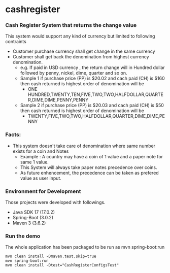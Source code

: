 # cashregister

### Cash Register System that returns the change value 

This system would support any kind of currency but limited to following contraints
* Customer purchase currency shall get change in the same currency
* Customer shall get back the denomination from highest currency denomination.
    * e.g. If paid in USD currency , the return change will in Hundred dollar followed by penny, nickel, dime, quarter and so on.
    * Sample 1 if purchase price (PP) is $20.02 and cach paid (CH) is $160  then cash returned is highest order of denomination will be
        * ONE HUNDRED,TWENTY,TEN,FIVE,TWO,TWO,HALFDOLLAR,QUARTER,DIME,DIME,PENNY,PENNY
    * Sample 2 if purchase price (PP) is $20.03 and cach paid (CH) is $50  then cash returned is highest order of denomination will be
         * TWENTY,FIVE,TWO,TWO,HALFDOLLAR,QUARTER,DIME,DIME,PENNY

### Facts:
* This system doesn't take care of denomination where same number exists for a coin and Notes
    * Example : A country may have a coin of 1 value and a paper note for same 1 value.
    * This System will always take paper notes precedence over coins.
    * As future enhencement, the precedence can be taken as prefered value as user input.

### Environment for Development
 Those projects were developed with followings.

 * Java SDK 17 (17.0.2)
 * Spring-Boot (3.0.2)
 * Maven 3 (3.6.2)
 
### Run the demo
The whole application has been packaged to be run as mvn spring-boot:run
```
mvn clean install -Dmaven.test.skip=true
mvn spring-boot:run
mvn clean install -Dtest="CashRegisterConfigsTest"
```